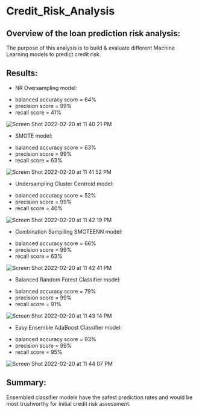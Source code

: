 # Credit_Risk_Analysis

## Overview of the loan prediction risk analysis:
The purpose of this analysis is to build & evaluate different Machine Learning models to predict credit risk.

## Results:

* NR Oversampling model:
- balanced accuracy score = 64%
- precision score = 99%
- recall score = 41%

![Screen Shot 2022-02-20 at 11 40 21 PM](https://user-images.githubusercontent.com/91990957/154890277-ad3749b6-4bf7-41dd-adc6-d91ea2be1c39.png)

* SMOTE model: 
- balanced accuracy score = 63%
- precision score = 99%
- recall score = 63%

![Screen Shot 2022-02-20 at 11 41 52 PM](https://user-images.githubusercontent.com/91990957/154890439-f447e897-85d9-4e03-805a-06501d77d0a4.png)

* Undersampling Cluster Centroid model: 
- balanced accuracy score = 52%
- precision score = 99%
- recall score = 40%

![Screen Shot 2022-02-20 at 11 42 19 PM](https://user-images.githubusercontent.com/91990957/154890485-64f3e55f-2687-45ac-96bd-3d8a9f3e3a4b.png)

* Combination Sampiling SMOTEENN model:
- balanced accuracy score = 66%
- precision score = 99%
- recall score = 63%

![Screen Shot 2022-02-20 at 11 42 41 PM](https://user-images.githubusercontent.com/91990957/154890522-084f47fe-8fbf-43cc-8948-9a933631838c.png)

* Balanced Random Forest Classifier model:
- balanced accuracy score = 79%
- precision score = 99%
- recall score = 91%

![Screen Shot 2022-02-20 at 11 43 14 PM](https://user-images.githubusercontent.com/91990957/154890585-7fd4c7c0-a641-49d7-9408-626c991bfe76.png)

* Easy Ensemble AdaBoost Classifier model:
- balanced accuracy score = 93%
- precision score = 99%
- recall score = 95%

![Screen Shot 2022-02-20 at 11 44 07 PM](https://user-images.githubusercontent.com/91990957/154890673-165815d0-4e0b-4330-9fca-10442795b1b5.png)

## Summary:
Ensembled classifier models have the safest prediction rates and would be most trustworthy for initial credit risk assessment.
